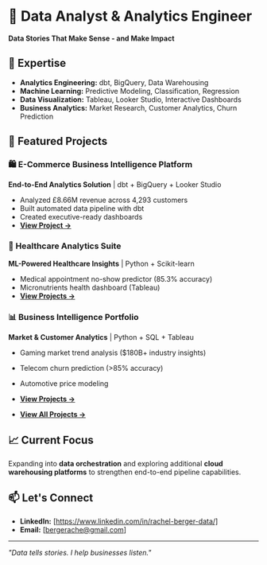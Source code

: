 # 👋 Data Analyst & Analytics Engineer

**Data Stories That Make Sense - and Make Impact**

## 🎯 Expertise
- **Analytics Engineering:** dbt, BigQuery, Data Warehousing
- **Machine Learning:** Predictive Modeling, Classification, Regression  
- **Data Visualization:** Tableau, Looker Studio, Interactive Dashboards
- **Business Analytics:** Market Research, Customer Analytics, Churn Prediction

## 🚀 Featured Projects

### 🛍️ E-Commerce Business Intelligence Platform
**End-to-End Analytics Solution** | dbt + BigQuery + Looker Studio
- Analyzed £8.66M revenue across 4,293 customers
- Built automated data pipeline with dbt
- Created executive-ready dashboards
- **[View Project →](https://github.com/bergerache/ecommerce-analytics)**

### 🏥 Healthcare Analytics Suite  
**ML-Powered Healthcare Insights** | Python + Scikit-learn
- Medical appointment no-show predictor (85.3% accuracy)
- Micronutrients health dashboard (Tableau)
- **[View Projects →](https://github.com/bergerache?tab=repositories&q=topic%3Ahealthcare-analytics)**

### 📊 Business Intelligence Portfolio
**Market & Customer Analytics** | Python + SQL + Tableau
- Gaming market trend analysis ($180B+ industry insights)
- Telecom churn prediction (>85% accuracy)
- Automotive price modeling
- **[View Projects →](https://github.com/bergerache?tab=repositories&q=topic%3Abusiness-intelligence)**

- **[View All Projects →](https://github.com/bergerache?tab=repositories)**

## 📈 Current Focus
Expanding into **data orchestration** and exploring additional 
**cloud warehousing platforms** to strengthen end-to-end pipeline capabilities.

## 📫 Let's Connect
- **LinkedIn:** [https://www.linkedin.com/in/rachel-berger-data/]
- **Email:** [bergerache@gmail.com]

---
*"Data tells stories. I help businesses listen."*